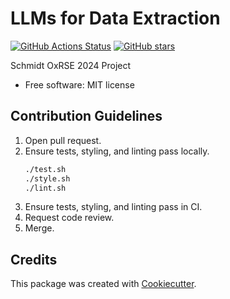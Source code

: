 
# LLMs for Data Extraction


[![GitHub Actions Status](https://github.com/mmore500/llms-for-data-extraction/actions/workflows/CI/badge.svg)](https://github.com/mmore500/llms-for-data-extraction/actions/workflows/ci/)
[![GitHub stars](https://img.shields.io/github/stars/mmore500/llms-for-data-extraction.svg?style=flat-square&logo=github&label=Stars&logoColor=white)](https://github.com/mmore500/llms-for-data-extraction)

Schmidt OxRSE 2024 Project

-   Free software: MIT license

## Contribution Guidelines

1. Open pull request.
2. Ensure tests, styling, and linting pass locally.
   ```bash
   ./test.sh
   ./style.sh
   ./lint.sh
   ``` 
3. Ensure tests, styling, and linting pass in CI.
4. Request code review.
5. Merge.

## Credits

This package was created with [Cookiecutter](https://github.com/audreyr/cookiecutter).
